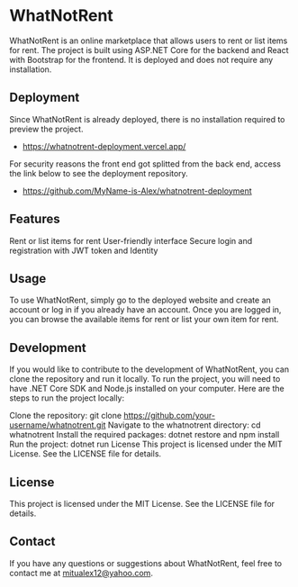 # WhatNotRent
WhatNotRent is an online marketplace that allows users to rent or list items for rent. The project is built using ASP.NET Core for the backend and React with Bootstrap for the frontend. It is deployed and does not require any installation.


## Deployment

Since WhatNotRent is already deployed, there is no installation required to preview the project.
- https://whatnotrent-deployment.vercel.app/

For security reasons the front end got splitted from the back end, access the link below to see the deployment repository.
- https://github.com/MyName-is-Alex/whatnotrent-deployment

## Features

Rent or list items for rent
User-friendly interface
Secure login and registration with JWT token and Identity
## Usage

To use WhatNotRent, simply go to the deployed website and create an account or log in if you already have an account. Once you are logged in, you can browse the available items for rent or list your own item for rent.
## Development

If you would like to contribute to the development of WhatNotRent, you can clone the repository and run it locally. To run the project, you will need to have .NET Core SDK and Node.js installed on your computer. Here are the steps to run the project locally:

Clone the repository: git clone https://github.com/your-username/whatnotrent.git
Navigate to the whatnotrent directory: cd whatnotrent
Install the required packages: dotnet restore and npm install
Run the project: dotnet run
License
This project is licensed under the MIT License. See the LICENSE file for details.
## License

This project is licensed under the MIT License. See the LICENSE file for details.
## Contact

If you have any questions or suggestions about WhatNotRent, feel free to contact me at mitualex12@yahoo.com.